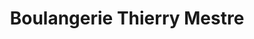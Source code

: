---
title: "Boulangerie Thierry Mestre"
url: /talairan/boulangerie-thierry-mestre/
shop: Bäckerei
---